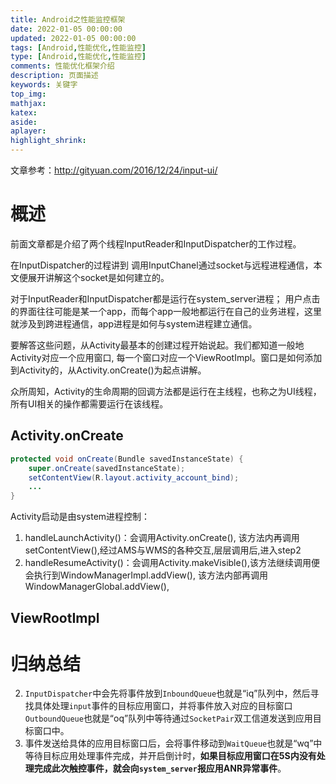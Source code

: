 ```yaml
---
title: Android之性能监控框架
date: 2022-01-05 00:00:00
updated: 2022-01-05 00:00:00
tags: [Android,性能优化,性能监控]
type: [Android,性能优化,性能监控]
comments: 性能优化框架介绍
description: 页面描述
keywords: 关键字
top_img:
mathjax:
katex:
aside:
aplayer:
highlight_shrink:
---
```


文章参考：http://gityuan.com/2016/12/24/input-ui/

# 概述

前面文章都是介绍了两个线程InputReader和InputDispatcher的工作过程。

在InputDispatcher的过程讲到 调用InputChanel通过socket与远程进程通信，本文便展开讲解这个socket是如何建立的。

对于InputReader和InputDispatcher都是运行在system_server进程； 用户点击的界面往往可能是某一个app，而每个app一般地都运行在自己的业务进程，这里就涉及到跨进程通信，app进程是如何与system进程建立通信。

要解答这些问题，从Activity最基本的创建过程开始说起。我们都知道一般地Activity对应一个应用窗口, 每一个窗口对应一个ViewRootImpl。窗口是如何添加到Activity的，从Activity.onCreate()为起点讲解。

众所周知，Activity的生命周期的回调方法都是运行在主线程，也称之为UI线程，所有UI相关的操作都需要运行在该线程。



## Activity.onCreate

```java
protected void onCreate(Bundle savedInstanceState) {
    super.onCreate(savedInstanceState);
    setContentView(R.layout.activity_account_bind);
    ...
}
```

Activity启动是由system进程控制：

1. handleLaunchActivity()：会调用Activity.onCreate(), 该方法内再调用setContentView(),经过AMS与WMS的各种交互,层层调用后,进入step2
2. handleResumeActivity()：会调用Activity.makeVisible(),该方法继续调用便会执行到WindowManagerImpl.addView(), 该方法内部再调用WindowManagerGlobal.addView(),

## ViewRootImpl







# 归纳总结





2. `InputDispatcher`中会先将事件放到`InboundQueue`也就是“iq”队列中，然后寻找具体处理`input`事件的目标应用窗口，并将事件放入对应的目标窗口`OutboundQueue`也就是“oq”队列中等待通过`SocketPair`双工信道发送到应用目标窗口中。
3. 事件发送给具体的应用目标窗口后，会将事件移动到`WaitQueue`也就是“wq”中等待目标应用处理事件完成，并开启倒计时，**如果目标应用窗口在5S内没有处理完成此次触控事件，就会向`system_server`报应用ANR异常事件**。
